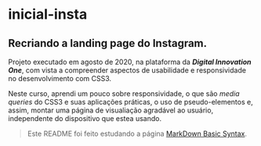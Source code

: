 # inicial-insta
## Recriando a landing page do Instagram.

Projeto executado em agosto de 2020, na plataforma da __*Digital Innovation One*__, com vista a compreender aspectos de usabilidade e responsividade no desenvolvimento com CSS3.

Neste curso, aprendi um pouco sobre responsividade, o que são *media queries* do CSS3 e suas aplicações práticas, o uso de pseudo-elementos e, assim, montar uma página de visualiação agradável ao usuário, independente do dispositivo que estea usando.


> Este README foi feito estudando a página [MarkDown Basic Syntax](https://www.markdownguide.org/basic-syntax/).